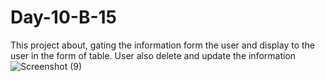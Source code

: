 # Day-10-B-15
This project about, gating the information form the user and display to the user in the form of table. User also delete and update the information
![Screenshot (9)](https://user-images.githubusercontent.com/78872729/218325645-0c63302e-4c6d-4ec4-b5ff-006335400246.png)
